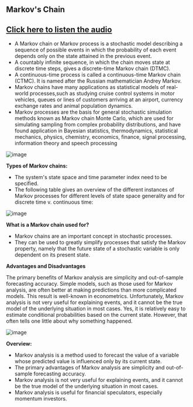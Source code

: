 ## Markov's Chain
## [Click here to listen the audio](https://drive.google.com/file/d/1JV4PdREl8r8kA6GAg_RC5alccXFV_X4h/view?usp=sharing)

- A Markov chain or Markov process is a stochastic model describing a sequence of possible events in which the probability of each event depends only on the state attained in the previous event.
- A countably infinite sequence, in which the chain moves state at discrete time steps, gives a discrete-time Markov chain (DTMC). 
- A continuous-time process is called a continuous-time Markov chain (CTMC). It is named after the Russian mathematician Andrey Markov.
- Markov chains have many applications as statistical models of real-world processes,such as studying cruise control systems in motor vehicles, queues or lines of customers arriving at an airport, currency exchange rates and animal population dynamics.
- Markov processes are the basis for general stochastic simulation methods known as Markov chain Monte Carlo, which are used for simulating sampling from complex probability distributions, and have found application in Bayesian statistics, thermodynamics, statistical mechanics, physics, chemistry, economics, finance, signal processing, information theory and speech processing

![image](https://user-images.githubusercontent.com/79050917/143866536-fd4ede96-c38a-4c5e-872e-8020035ff3ef.png)

**Types of Markov chains:**
- The system's state space and time parameter index need to be specified. 
- The following table gives an overview of the different instances of Markov processes for different levels of state space generality and for discrete time v. continuous time:

![image](https://user-images.githubusercontent.com/79050917/143865133-4d00a22d-2b8b-442b-9e8d-f1ae22173d70.png)

**What is a Markov chain used for?**
- Markov chains are an important concept in stochastic processes. 
- They can be used to greatly simplify processes that satisfy the Markov property, namely that the future state of a stochastic variable is only dependent on its present state.

**Advantages and Disadvantages** 

The primary benefits of Markov analysis are simplicity and out-of-sample forecasting accuracy. Simple models, such as those used for Markov analysis, are often better at making predictions than more complicated models. This result is well-known in econometrics.
Unfortunately, Markov analysis is not very useful for explaining events, and it cannot be the true model of the underlying situation in most cases. Yes, it is relatively easy to estimate conditional probabilities based on the current state. However, that often tells one little about why something happened.

![image](https://user-images.githubusercontent.com/79050917/143866491-302cac24-a14a-4994-971f-f6ee6c0535cd.png)

**Overview:**
- Markov analysis is a method used to forecast the value of a variable whose predicted value is influenced only by its current state.
- The primary advantages of Markov analysis are simplicity and out-of-sample forecasting accuracy.
- Markov analysis is not very useful for explaining events, and it cannot be the true model of the underlying situation in most cases.
- Markov analysis is useful for financial speculators, especially momentum investors.
